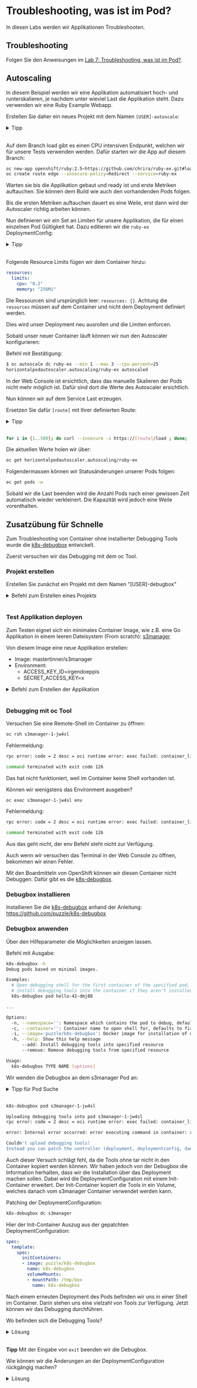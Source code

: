 # Troubleshooting, was ist im Pod?

In diesen Labs werden wir Applikationen Troubleshooten.

## Troubleshooting

Folgen Sie den Anweisungen im [Lab 7: Troubleshooting, was ist im Pod?](../labs/07_troubleshooting_ops.md).

## Autoscaling

In diesem Beispiel werden wir eine Applikation automatisiert hoch- und runterskalieren, je nachdem unter wieviel Last die Applikation steht. Dazu verwenden wir eine Ruby Example Webapp.

Erstellen Sie daher ein neues Projekt mit dem Namen `[USER]-autoscale`:

<details><summary>Tipp</summary>oc new-project [USER]-autoscale</details><br/>

Auf dem Branch load gibt es einen CPU intensiven Endpunkt, welchen wir für unsere Tests verwenden werden. Dafür starten wir die App auf diesem Branch:

```bash
oc new-app openshift/ruby:2.5~https://github.com/chrira/ruby-ex.git#load
oc create route edge --insecure-policy=Redirect --service=ruby-ex
```

Warten sie bis die Applikation gebaut und ready ist und erste Metriken auftauchen. Sie können dem Build wie auch den vorhandenden Pods folgen.

Bis die ersten Metriken auftauchen dauert es eine Weile, erst dann wird der Autoscaler richtig arbeiten können.

Nun definieren wir ein Set an Limiten für unsere Applikation, die für einen einzelnen Pod Gültigkeit hat.
Dazu editieren wir die `ruby-ex` DeploymentConfig:

<details><summary>Tipp</summary>oc edit dc ruby-ex</details><br/>

Folgende Resource Limits fügen wir dem Container hinzu:

```yaml
resources:
  limits:
    cpu: "0.2"
    memory: "256Mi"
```

Die Ressourcen sind ursprünglich leer: `resources: {}`. Achtung die `resources` müssen auf dem Container und nicht dem Deployment definiert werden.

Dies wird unser Deployment neu ausrollen und die Limiten enforcen.

Sobald unser neuer Container läuft können wir nun den Autoscaler konfigurieren:

Befehl mit Bestätigung:

```bash
$ oc autoscale dc ruby-ex --min 1 --max 3 --cpu-percent=25
horizontalpodautoscaler.autoscaling/ruby-ex autoscaled
```

In der Web Console ist ersichtlich, dass das manuelle Skalieren der Pods nicht mehr möglich ist. Dafür sind dort die Werte des Autoscaler ersichtlich.

Nun können wir auf dem Service Last erzeugen.

Ersetzen Sie dafür `[route]` mit Ihrer definierten Route:

<details><summary>Tipp</summary>oc get route</details><br/>

```bash
for i in {1..500}; do curl --insecure -s https://[route]/load ; done;
```

Die aktuellen Werte holen wir über:

```bash
oc get horizontalpodautoscaler.autoscaling/ruby-ex
```

Folgendermassen können wir Statusänderungen unserer Pods folgen:

```bash
oc get pods -w
```

Sobald wir die Last beenden wird die Anzahl Pods nach einer gewissen Zeit automatisch wieder verkleinert. Die Kapazität wird jedoch eine Weile vorenthalten.

## Zusatzübung für Schnelle

Zum Troubleshooting von Container ohne installierter Debugging Tools wurde die [k8s-debugbox](https://github.com/puzzle/k8s-debugbox) entwickelt.

Zuerst versuchen wir das Debugging mit dem oc Tool.

### Projekt erstellen

Erstellen Sie zunächst ein Projekt mit dem Namen "[USER]-debugbox"

<details><summary>Befehl zum Erstellen eines Projekts</summary>oc new-project [USER]-debugbox</details><br/>

### Test Applikation deployen

Zum Testen eignet sich ein minimales Container Image, wie z.B. eine Go Applikation in einem leeren Dateisystem (From scratch): [s3manager](https://hub.docker.com/r/mastertinner/s3manager)

Von diesem Image eine neue Applikation erstellen:

* Image: mastertinner/s3manager
* Environment:
  * ACCESS_KEY_ID=irgendoeppis
  * SECRET_ACCESS_KEY=x

<details><summary>Befehl zum Erstellen der Applikation</summary>oc new-app -e ACCESS_KEY_ID=irgendoeppis -e SECRET_ACCESS_KEY=x mastertinner/s3manager</details><br/>

### Debugging mit oc Tool

Versuchen Sie eine Remote-Shell im Container zu öffnen:

```bash
oc rsh s3manager-1-jw4sl
```

Fehlermeldung:

```bash
rpc error: code = 2 desc = oci runtime error: exec failed: container_linux.go:235: starting container process caused "exec: \"/bin/sh\": stat /bin/sh: no such file or directory"

command terminated with exit code 126
```

Das hat nicht funktioniert, weil im Container keine Shell vorhanden ist.

Können wir wenigstens das Environment ausgeben?

```bash
oc exec s3manager-1-jw4sl env
```

Fehlermeldung:

```bash
rpc error: code = 2 desc = oci runtime error: exec failed: container_linux.go:235: starting container process caused "exec: \"env\": executable file not found in $PATH"

command terminated with exit code 126
```

Aus das geht nicht, der env Befehl steht nicht zur Verfügung.

Auch wenn wir versuchen das Terminal in der Web Console zu öffnen, bekommen wir einen Fehler.

Mit den Boardmitteln von OpenShift können wir diesen Container nicht Debuggen. Dafür gibt es die [k8s-debugbox](https://github.com/puzzle/k8s-debugbox).

### Debugbox installieren

Installieren Sie die [k8s-debugbox](https://github.com/puzzle/k8s-debugbox) anhand der Anleitung: <https://github.com/puzzle/k8s-debugbox>

### Debugbox anwenden

Über den Hilfeparameter die Möglichkeiten anzeigen lassen.

Befehl mit Ausgabe:

```bash
k8s-debugbox -h
Debug pods based on minimal images.

Examples:
  # Open debugging shell for the first container of the specified pod,
  # install debugging tools into the container if they aren't installed yet.
  k8s-debugbox pod hello-42-dmj88

...

Options:
  -n, --namespace='': Namespace which contains the pod to debug, defaults to the namespace of the current kubectl context
  -c, --container='': Container name to open shell for, defaults to first container in pod
  -i, --image='puzzle/k8s-debugbox': Docker image for installation of debugging via controller. Must be built from 'puzzle/k8s-debugbox' repository.
  -h, --help: Show this help message
      --add: Install debugging tools into specified resource
      --remove: Remove debugging tools from specified resource

Usage:
  k8s-debugbox TYPE NAME [options]
```

Wir wenden die Debugbox an dem s3manager Pod an:

<details><summary>Tipp für Pod Suche</summary>oc get pods</details><br/>

```bash
k8s-debugbox pod s3manager-1-jw4sl
```

```bash
Uploading debugging tools into pod s3manager-1-jw4sl
rpc error: code = 2 desc = oci runtime error: exec failed: container_linux.go:235: starting container process caused "exec: \"tar\": executable file not found in $PATH"

error: Internal error occurred: error executing command in container: read unix @->/var/run/docker.sock: read: connection reset by peer

Couldn't upload debugging tools!
Instead you can patch the controller (deployment, deploymentconfig, daemonset, ...) to use an init container with debugging tools, this requires a new deployment though!
```

Auch dieser Versuch schlägt fehl, da die Tools ohne tar nicht in den Container kopiert werden können. Wir haben jedoch von der Debugbox die Information herhalten, dass wir die Installation über das Deployment machen sollen. Dabei wird die DeploymentConfiguration mit einem Init-Container erweitert. Der Init-Container kopiert die Tools in ein Volume, welches danach vom s3manager Container verwendet werden kann.

Patching der DeploymentConfiguration:

```bash
k8s-debugbox dc s3manager
```

Hier der Init-Container Auszug aus der gepatchten DeploymentConfiguration:

```yaml
spec:
  template:
    spec:
      initContainers:
      - image: puzzle/k8s-debugbox
        name: k8s-debugbox
        volumeMounts:
        - mountPath: /tmp/box
          name: k8s-debugbox
```

Nach einem erneuten Deployment des Pods befinden wir uns in einer Shell im Container. Darin stehen uns eine vielzahl von Tools zur Verfügung. Jetzt können wir das Debugging durchführen.

Wo befinden sich die Debugging Tools?

<details><summary>Lösung</summary>/tmp/box/bin/</details><br/>

**Tipp** Mit der Eingabe von `exit` beenden wir die Debugbox.

Wie können wir die Änderungen an der DeploymentConfiguration rückgängig machen?

<details><summary>Lösung</summary>k8s-debugbox dc s3manager --remove</details><br/>
